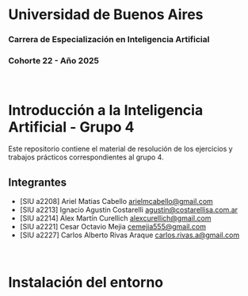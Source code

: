 # Universidad de Buenos Aires
### Carrera de Especialización en Inteligencia Artificial
### Cohorte 22 - Año 2025

<br>

# Introducción a la Inteligencia Artificial - Grupo 4
Este repositorio contiene el material de resolución de los ejercicios y trabajos prácticos correspondientes al grupo 4.

## Integrantes
- [SIU a2208] Ariel Matias Cabello <arielmcabello@gmail.com>
- [SIU a2213] Ignacio Agustin Costarelli <agustin@costarellisa.com.ar>
- [SIU a2214] Alex Martín Curellich <alexcurellich@gmail.com>
- [SIU a2221] Cesar Octavio Mejia <cemejia555@gmail.com>
- [SIU a2227] Carlos Alberto Rivas Araque <carlos.rivas.a@gmail.com>

<br>

# Instalación del entorno
